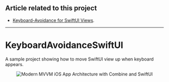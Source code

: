 ## Article related to this project

- [Keyboard-Avoidance for SwiftUI Views](https://www.vadimbulavin.com/how-to-move-swiftui-view-text-field-up-when-keyboard-appears/).

---

# KeyboardAvoidanceSwiftUI

A sample project showing how to move SwiftUI view up when keyboard appears.

<p align="center">
  <img src="https://github.com/V8tr/ModernMVVM/blob/master/demo.gif" alt="Modern MVVM iOS App Architecture with Combine and SwiftUI"/>
</p>
